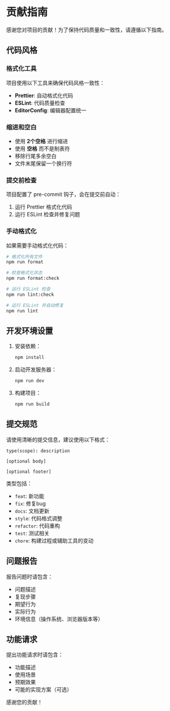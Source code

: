 # 贡献指南

感谢您对项目的贡献！为了保持代码质量和一致性，请遵循以下指南。

## 代码风格

### 格式化工具

项目使用以下工具来确保代码风格一致性：

- **Prettier**: 自动格式化代码
- **ESLint**: 代码质量检查
- **EditorConfig**: 编辑器配置统一

### 缩进和空白

- 使用 **2个空格** 进行缩进
- 使用 **空格** 而不是制表符
- 移除行尾多余空白
- 文件末尾保留一个换行符

### 提交前检查

项目配置了 pre-commit 钩子，会在提交前自动：

1. 运行 Prettier 格式化代码
2. 运行 ESLint 检查并修复问题

### 手动格式化

如果需要手动格式化代码：

```bash
# 格式化所有文件
npm run format

# 检查格式化状态
npm run format:check

# 运行 ESLint 检查
npm run lint:check

# 运行 ESLint 并自动修复
npm run lint
```

## 开发环境设置

1. 安装依赖：

   ```bash
   npm install
   ```

2. 启动开发服务器：

   ```bash
   npm run dev
   ```

3. 构建项目：
   ```bash
   npm run build
   ```

## 提交规范

请使用清晰的提交信息，建议使用以下格式：

```
type(scope): description

[optional body]

[optional footer]
```

类型包括：

- `feat`: 新功能
- `fix`: 修复bug
- `docs`: 文档更新
- `style`: 代码格式调整
- `refactor`: 代码重构
- `test`: 测试相关
- `chore`: 构建过程或辅助工具的变动

## 问题报告

报告问题时请包含：

- 问题描述
- 复现步骤
- 期望行为
- 实际行为
- 环境信息（操作系统、浏览器版本等）

## 功能请求

提出功能请求时请包含：

- 功能描述
- 使用场景
- 预期效果
- 可能的实现方案（可选）

感谢您的贡献！
